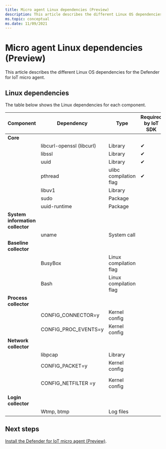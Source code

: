 ```yaml
---
title: Micro agent Linux dependencies (Preview)  
description: This article describes the different Linux OS dependencies for the Defender for IoT micro agent. 
ms.topic: conceptual
ms.date: 11/09/2021
---
```


# Micro agent Linux dependencies (Preview)

This article describes the different Linux OS dependencies for the Defender for IoT micro agent. 

## Linux dependencies

The table below shows the Linux dependencies for each component. 

| Component | Dependency | Type | Required by IoT SDK | Notes |
|--|--|--|--|--|
| **Core** |  |  |  |  |
|  | libcurl-openssl (libcurl) | Library | ✔ |  |
|  | libssl | Library | ✔ |  |
|  | uuid | Library | ✔ |  |
|  | pthread | ulibc compilation flag | ✔ |  |
|  | libuv1 | Library |  |  |
|  | sudo | Package |  |  |
|  | uuid-runtime | Package |  |  |
| **System information collector** |  |  |  |  |
|  | uname | System call |  |  |
| **Baseline collector** |  |  |  |  |
|  | BusyBox | Linux compilation flag |  |  |
|  | Bash | Linux compilation flag |  |  |
| **Process collector** |  |  |  |  |
|  | CONFIG_CONNECTOR=y | Kernel config |  |  |
|  | CONFIG_PROC_EVENTS=y | Kernel config |  |  |
| **Network collector** |  |  |  |  |
|  | libpcap | Library |  |  |
|  | CONFIG_PACKET=y | Kernel config |  |  |
|  | CONFIG_NETFILTER =y | Kernel config |  | Optional – Performance improvement |
| **Login collector** |  |  |  |  |
|  | Wtmp, btmp | Log files |  | [utmp](https://en.wikipedia.org/wiki/Utmp) |

## Next steps

[Install the Defender for IoT micro agent (Preview)](quickstart-standalone-agent-binary-installation.md).
